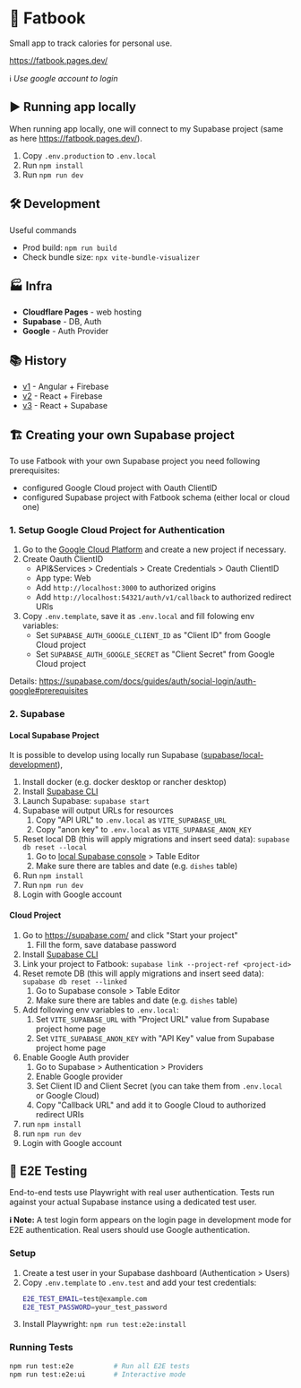 # 🍔 Fatbook

Small app to track calories for personal use.

https://fatbook.pages.dev/

ℹ️ _Use google account to login_

## ▶️ Running app locally

When running app locally, one will connect to my Supabase project (same as here https://fatbook.pages.dev/).

1. Copy `.env.production` to `.env.local`
1. Run `npm install`
1. Run `npm run dev`

## 🛠️ Development

Useful commands

- Prod build: `npm run build`
- Check bundle size: `npx vite-bundle-visualizer`

## 🏭 Infra

- **Cloudflare Pages** - web hosting
- **Supabase** - DB, Auth
- **Google** - Auth Provider

## 📚 History

- [v1](https://github.com/sketchyy/fatbook/tree/v1) - Angular + Firebase
- [v2](https://github.com/sketchyy/fatbook/tree/v2) - React + Firebase
- [v3](https://github.com/sketchyy/fatbook/tree/v3) - React + Supabase

## 🏗️ Creating your own Supabase project 

To use Fatbook with your own Supabase project you need following prerequisites:
- configured Google Cloud project with Oauth ClientID
- configured Supabase project with Fatbook schema (either local or cloud one)

### 1. Setup Google Cloud Project for Authentication

1. Go to the [Google Cloud Platform](https://console.cloud.google.com/home/dashboard) and create a new project if necessary.
1. Create Oauth ClientID
   - API&Services > Credentials > Create Credentials > Oauth ClientID
   - App type: Web
   - Add `http://localhost:3000` to authorized origins
   - Add `http://localhost:54321/auth/v1/callback` to authorized redirect URIs
1. Copy `.env.template`, save it as `.env.local` and fill folowing env variables:
   - Set `SUPABASE_AUTH_GOOGLE_CLIENT_ID` as "Client ID" from Google Cloud project
   - Set `SUPABASE_AUTH_GOOGLE_SECRET` as "Client Secret" from Google Cloud project

Details: https://supabase.com/docs/guides/auth/social-login/auth-google#prerequisites

### 2. Supabase

#### Local Supabase Project

It is possible to develop using locally run Supabase ([supabase/local-development](https://supabase.com/docs/guides/cli/local-development)),

1. Install docker (e.g. docker desktop or rancher desktop)
1. Install [Supabase CLI](https://supabase.com/docs/guides/cli/getting-started)
1. Launch Supabase: `supabase start`
1. Supabase will output URLs for resources
   1. Copy "API URL" to `.env.local` as `VITE_SUPABASE_URL`
   1. Copy "anon key" to `.env.local` as `VITE_SUPABASE_ANON_KEY`
1. Reset local DB (this will apply migrations and insert seed data): `supabase db reset --local`
   1. Go to [local Supabase console](http://127.0.0.1:54323) > Table Editor
   1. Make sure there are tables and date (e.g. `dishes` table)
1. Run `npm install`
1. Run `npm run dev`
1. Login with Google account

#### Cloud Project

1. Go to https://supabase.com/ and click "Start your project"
   1. Fill the form, save database password
1. Install [Supabase CLI](https://supabase.com/docs/guides/cli/getting-started)
1. Link your project to Fatbook: `supabase link --project-ref <project-id>`
1. Reset remote DB (this will apply migrations and insert seed data): `supabase db reset --linked`
   1. Go to Supabase console > Table Editor
   1. Make sure there are tables and date (e.g. `dishes` table)
1. Add following env variables to `.env.local`:
   1. Set `VITE_SUPABASE_URL` with "Project URL" value from Supabase project home page
   1. Set `VITE_SUPABASE_ANON_KEY` with "API Key" value from Supabase project home page
1. Enable Google Auth provider
   1. Go to Supabase > Authentication > Providers
   1. Enable Google provider
   1. Set Client ID and Client Secret (you can take them from `.env.local` or Google Cloud)
   1. Copy "Callback URL" and add it to Google Cloud to authorized redirect URIs
1. run `npm install`
1. run `npm run dev`
1. Login with Google account

## 🧪 E2E Testing

End-to-end tests use Playwright with real user authentication. Tests run against your actual Supabase instance using a
dedicated test user.

**ℹ️ Note:** A test login form appears on the login page in development mode for E2E authentication. Real users should
use Google authentication.

### Setup

1. Create a test user in your Supabase dashboard (Authentication > Users)
2. Copy `.env.template` to `.env.test` and add your test credentials:
   ```bash
   E2E_TEST_EMAIL=test@example.com
   E2E_TEST_PASSWORD=your_test_password
   ```
3. Install Playwright: `npm run test:e2e:install`

### Running Tests

```bash
npm run test:e2e          # Run all E2E tests
npm run test:e2e:ui       # Interactive mode
```

